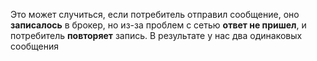 Это может случиться, если потребитель отправил сообщение, оно **записалось** в брокер, но из-за проблем с сетью **ответ не пришел**, и потребитель **повторяет** запись. В результате у нас два одинаковых сообщения
